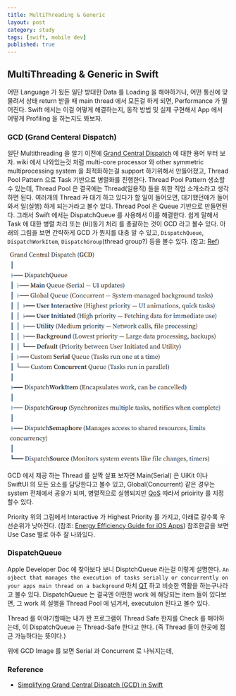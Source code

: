 ```yaml
---
title: MultiThreading & Generic
layout: post
category: study
tags: [swift, mobile dev]
published: true
---
```


## MultiThreading & Generic in Swift

어떤 Language 가 됬든 일단 방대한 Data 를 Loading 을 해야하거나, 어떤 통신에 맞물려서 상태 return 받을 때 main thread 에서 모든걸 하게 되면, Performance 가 떨어진다. Swift 에서는 이걸 어떻게 해결하는지, 동작 방법 및 실제 구현해서 App 에서 어떻게 Profiling 을 하는지도 봐보자.

### GCD (Grand Centeral Dispatch)
일단 Multithreading 을 알기 이전에 [Grand Central Dispatch](https://en.wikipedia.org/wiki/Grand_Central_Dispatch) 에 대한 용어 부터 보자. wiki 에서 나와있는것 처럼 multi-core processor 와 other symmetric multiprocessing system 을 최적화하는걸 support 하기위해서 만들어졌고, Thread Pool Pattern 으로 Task 기반으로 병렬화를 진행한다. Thread Pool Pattern 생소할수 있는데, Thread Pool 은 결국에는 Thread(일용직) 들을 위한 직업 소개소라고 생각하면 된다. 여러개의 Thread ~~가~~ 대기 하고 있다가 할 일이 들어오면, 대기했던애가 들어와서 일(실행) 하게 되는거라고 볼수 있다. Thread Pool 은 Queue 기반으로 만들면된다. 그래서 Swift 에서는 DispatchQueue 를 사용해서 이를 해결한다. 쉽게 말해서 Task 에 대한 병렬 처리 또는 (비)동기 처리 를 총괄하는 것이 GCD 라고 볼수 있다. 아래의 그림을 보면 간략하게 GCD 가 뭔지를 대충 알 수 있고, `DispatchQueue`, `DispatchWorkItem`, `DispatchGroup`(thread group?) 등을 볼수 있다. (참고: [Ref](https://medium.com/@ayshindhe/simplifying-grand-central-dispatch-gcd-in-swift-cc3d4f681c43))

<img style="display: block; margin: auto;" src="../../../assets/img/photo/2-06-2025/image.png"/>

GCD 에서 제공 하는 Thread 를 살짝 살표 보자면 Main(Serial) 은 UiKit 이나 SwiftUI 의 모든 요소를 담당한다고 볼수 있고, Global(Concurrent) 같은 경우는 system 전체에서 공유가 되며, 병렬적으로 실행되지만 [QoS](https://developer.apple.com/documentation/dispatch/dispatchqos) 따라서 prioirity 를 지정할수 있다.

Priority 위의 그림에서 Interactive 가 Highest Priority 를 가지고, 아래로 갈수록 우선순위가 낮아진다. (참조: [Energy Efficiency Guide for iOS Apps](https://developer.apple.com/library/archive/documentation/Performance/Conceptual/EnergyGuide-iOS/PrioritizeWorkWithQoS.html)) 참조한글을 보면 Use Case 별로 아주 잘 나와있다.

### DispatchQueue
Apple Developer Doc 에 찾아보다 보니 DisptchQueue 라는걸 이렇게 설명한다. `An ojbect that manages the execution of tasks serially or concurrently on your apps main thread on a background` 마치 [QT](https://www.qt.io/) 하고 비슷한 역활을 하는구나라고 볼수 있다. DispatchQueue 는 결국엔 어떤한 work 에 해당되는 item 들이 있다보면, 그 work 의 실행을 Thread Pool 에 넘겨서, executuion 된다고 볼수 있다. 

Thread 를 이야기할때는 내가 짠 프로그램이 Thread Safe 한지를 Check 를 해야하는데, 이 DispatchQueue 는 Thread-Safe 한다고 한다. (즉 Thread 들이 한곳에 접근 가능하다는 뜻이다.)

위에 GCD Image 를 보면 Serial 과 Concurrent 로 나눠지는데, 

### Reference
* [Simplifying Grand Central Dispatch (GCD) in Swift](https://medium.com/@ayshindhe/simplifying-grand-central-dispatch-gcd-in-swift-cc3d4f681c43)